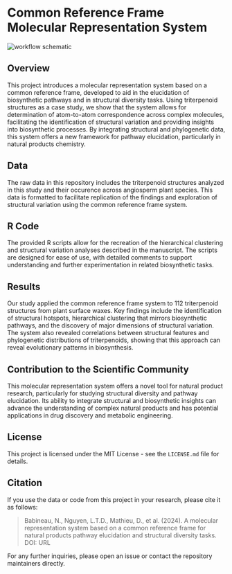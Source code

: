 # Common Reference Frame Molecular Representation System

![workflow schematic](image.png "cover_image")

## Overview
This project introduces a molecular representation system based on a common reference frame, developed to aid in the elucidation of biosynthetic pathways and in structural diversity tasks. Using triterpenoid structures as a case study, we show that the system allows for determination of atom-to-atom correspondence across complex molecules, facilitating the identification of structural variation and providing insights into biosynthetic processes. By integrating structural and phylogenetic data, this system offers a new framework for pathway elucidation, particularly in natural products chemistry.

## Data
The raw data in this repository includes the triterpenoid structures analyzed in this study and their occurence across angiosperm plant species. This data is formatted to facilitate replication of the findings and exploration of structural variation using the common reference frame system.

## R Code
The provided R scripts allow for the recreation of the hierarchical clustering and structural variation analyses described in the manuscript. The scripts are designed for ease of use, with detailed comments to support understanding and further experimentation in related biosynthetic tasks.

## Results
Our study applied the common reference frame system to 112 triterpenoid structures from plant surface waxes. Key findings include the identification of structural hotspots, hierarchical clustering that mirrors biosynthetic pathways, and the discovery of major dimensions of structural variation. The system also revealed correlations between structural features and phylogenetic distributions of triterpenoids, showing that this approach can reveal evolutionary patterns in biosynthesis.

## Contribution to the Scientific Community
This molecular representation system offers a novel tool for natural product research, particularly for studying structural diversity and pathway elucidation. Its ability to integrate structural and biosynthetic insights can advance the understanding of complex natural products and has potential applications in drug discovery and metabolic engineering.

## License
This project is licensed under the MIT License - see the `LICENSE.md` file for details.

## Citation
If you use the data or code from this project in your research, please cite it as follows:
> Babineau, N., Nguyen, L.T.D., Mathieu, D., et al. (2024). A molecular representation system based on a common reference frame for natural products pathway elucidation and structural diversity tasks. DOI: URL

For any further inquiries, please open an issue or contact the repository maintainers directly.
